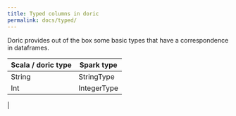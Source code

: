 ```yaml
---
title: Typed columns in doric
permalink: docs/typed/
---
```

Doric provides out of the box some basic types that have a correspondence in dataframes.


|Scala / doric type | Spark type|
|-------------------|-----------|
|String| StringType|
|Int|IntegerType|
|
